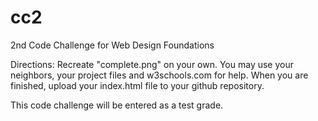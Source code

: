 # cc2
2nd Code Challenge for Web Design Foundations

Directions: Recreate "complete.png" on your own. You may use your neighbors, your project files and w3schools.com for help. When you are finished, upload your index.html file to your github repository.

This code challenge will be entered as a test grade.
